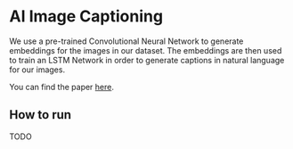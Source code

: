 # AI Image Captioning

We use a pre-trained Convolutional Neural Network to generate embeddings for the images in our dataset.
The embeddings are then used to train an LSTM Network in order to generate captions in natural language for our images.

You can find the paper [here](https://arxiv.org/pdf/1411.4555).

## How to run

TODO
